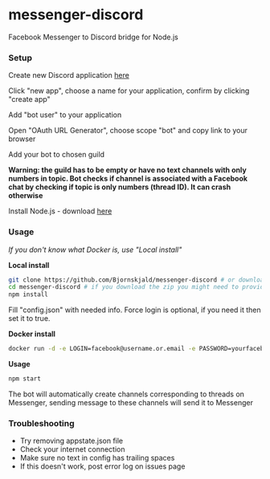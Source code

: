 # messenger-discord
Facebook Messenger to Discord bridge for Node.js

### Setup

Create new Discord application [here](https://discordapp.com/developers/applications/me)

Click "new app", choose a name for your application, confirm by clicking "create app"

Add "bot user" to your application

Open "OAuth URL Generator", choose scope "bot" and copy link to your browser

Add your bot to chosen guild

**Warning: the guild has to be empty or have no text channels with only numbers in topic. Bot checks if channel is associated with a Facebook chat by checking if topic is only numbers (thread ID). It can crash otherwise**

Install Node.js - download [here](https://nodejs.org/en/download/)

### Usage

*If you don't know what Docker is, use "Local install"*

**Local install**
```bash
git clone https://github.com/Bjornskjald/messenger-discord # or download a zip from GitHub repo and extract it to folder of your choice
cd messenger-discord # if you download the zip you might need to provide a full path, like C:\Users\User\Downloads\messenger-discord
npm install
```

Fill "config.json" with needed info. Force login is optional, if you need it then set it to true.

**Docker install**
```bash
docker run -d -e LOGIN=facebook@username.or.email -e PASSWORD=yourfacebookpass -e DISCORD_TOKEN=token -e DISCORD_GUILD=nameofyourguild Bjornskjald/messenger-discord
```

**Usage**
```bash
npm start
```

The bot will automatically create channels corresponding to threads on Messenger, sending message to these channels will send it to Messenger

### Troubleshooting

- Try removing appstate.json file
- Check your internet connection
- Make sure no text in config has trailing spaces
- If this doesn't work, post error log on issues page
